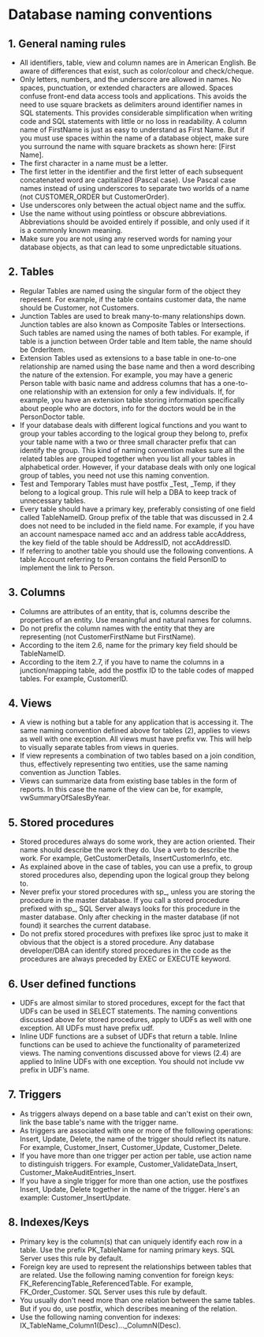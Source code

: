 # Database naming conventions

## 1. General naming rules

- All identifiers, table, view and column names are in American English. Be aware of differences that exist, such as color/colour and check/cheque.
- Only letters, numbers, and the underscore are allowed in names. No spaces, punctuation, or extended characters are allowed. Spaces confuse front-end data access tools and applications. This avoids the need to use square brackets as delimiters around identifier names in SQL statements. This provides considerable simplification when writing code and SQL statements with little or no loss in readability. A column name of FirstName is just as easy to understand as First Name. But if you must use spaces within the name of a database object, make sure you surround the name with square brackets as shown here: [First Name].
- The first character in a name must be a letter.
- The first letter in the identifier and the first letter of each subsequent concatenated word are capitalized (Pascal case). Use Pascal case names instead of using underscores to separate two worlds of a name (not CUSTOMER_ORDER but CustomerOrder).
- Use underscores only between the actual object name and the suffix.
- Use the name without using pointless or obscure abbreviations. Abbreviations should be avoided entirely if possible, and only used if it is a commonly known meaning.
- Make sure you are not using any reserved words for naming your database objects, as that can lead to some unpredictable situations.

## 2. Tables

- Regular Tables are named using the singular form of the object they represent. For example, if the table contains customer data, the name should be Customer, not Customers.
- Junction Tables are used to break many-to-many relationships down. Junction tables are also known as Composite Tables or Intersections. Such tables are named using the names of both tables. For example, if table is a junction between Order table and Item table, the name should be OrderItem.
- Extension Tables used as extensions to a base table in one-to-one relationship are named using the base name and then a word describing the nature of the extension. For example, you may have a generic Person table with basic name and address columns that has a one-to-one relationship with an extension for only a few individuals. If, for example, you have an extension table storing information specifically about people who are doctors, info for the doctors would be in the PersonDoctor table.
- If your database deals with different logical functions and you want to group your tables according to the logical group they belong to, prefix your table name with a two or three small character prefix that can identify the group. This kind of naming convention makes sure all the related tables are grouped together when you list all your tables in alphabetical order. However, if your database deals with only one logical group of tables, you need not use this naming convention.
- Test and Temporary Tables must have postfix _Test, _Temp, if they belong to a logical group. This rule will help a DBA to keep track of unnecessary tables.
- Every table should have a primary key, preferably consisting of one field called TableNameID. Group prefix of the table that was discussed in 2.4 does not need to be included in the field name. For example, if you have an account namespace named acc and an address table accAddress, the key field of the table should be AddressID, not accAddressID.
- If referring to another table you should use the following conventions. A table Account referring to Person contains the field PersonID to implement the link to Person.

## 3. Columns

- Columns are attributes of an entity, that is, columns describe the properties of an entity. Use meaningful and natural names for columns.
- Do not prefix the column names with the entity that they are representing (not CustomerFirstName but FirstName).
- According to the item 2.6, name for the primary key field should be TableNameID.
- According to the item 2.7, if you have to name the columns in a junction/mapping table, add the postfix ID to the table codes of mapped tables. For example, CustomerID.

## 4. Views

- A view is nothing but a table for any application that is accessing it. The same naming convention defined above for tables (2), applies to views as well with one exception. All views must have prefix vw. This will help to visually separate tables from views in queries.
- If view represents a combination of two tables based on a join condition, thus, effectively representing two entities, use the same naming convention as Junction Tables.
- Views can summarize data from existing base tables in the form of reports. In this case the name of the view can be, for example, vwSummaryOfSalesByYear.

## 5. Stored procedures

- Stored procedures always do some work, they are action oriented. Their name should describe the work they do. Use a verb to describe the work. For example, GetCustomerDetails, InsertCustomerInfo, etc.
- As explained above in the case of tables, you can use a prefix, to group stored procedures also, depending upon the logical group they belong to.
- Never prefix your stored procedures with sp_, unless you are storing the procedure in the master database. If you call a stored procedure prefixed with sp_, SQL Server always looks for this procedure in the master database. Only after checking in the master database (if not found) it searches the current database.
- Do not prefix stored procedures with prefixes like sproc just to make it obvious that the object is a stored procedure. Any database developer/DBA can identify stored procedures in the code as the procedures are always preceded by EXEC or EXECUTE keyword.

## 6. User defined functions

- UDFs are almost similar to stored procedures, except for the fact that UDFs can be used in SELECT statements. The naming conventions discussed above for stored procedures, apply to UDFs as well with one exception. All UDFs must have prefix udf.
- Inline UDF functions are a subset of UDFs that return a table. Inline functions can be used to achieve the functionality of parameterized views. The naming conventions discussed above for views (2.4) are applied to Inline UDFs with one exception. You should not include vw prefix in UDF’s name.

## 7. Triggers

- As triggers always depend on a base table and can't exist on their own, link the base table's name with the trigger name.
- As triggers are associated with one or more of the following operations: Insert, Update, Delete, the name of the trigger should reflect its nature. For example, Customer_Insert, Customer_Update, Customer_Delete.
- If you have more than one trigger per action per table, use action name to distinguish triggers. For example, Customer_ValidateData_Insert, Customer_MakeAuditEntries_Insert.
- If you have a single trigger for more than one action, use the postfixes Insert, Update, Delete together in the name of the trigger. Here's an example: Customer_InsertUpdate.

## 8. Indexes/Keys

- Primary key is the column(s) that can uniquely identify each row in a table. Use the prefix PK_TableName for naming primary keys. SQL Server uses this rule by default.
- Foreign key are used to represent the relationships between tables that are related. Use the following naming convention for foreign keys: FK_ReferencingTable_ReferencedTable. For example, FK_Order_Customer. SQL Server uses this rule by default.
- You usually don't need more than one relation between the same tables. But if you do, use postfix, which describes meaning of the relation.
- Use the following naming convention for indexes: IX_TableName_Column1(Desc)…_ColumnN(Desc).
